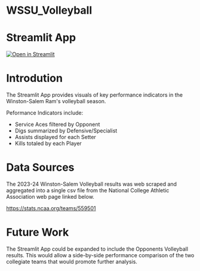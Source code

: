 # WSSU_Volleyball

# Streamlit App
[![Open in Streamlit](https://static.streamlit.io/badges/streamlit_badge_black_white.svg)](https://wssuvolleyball.streamlit.app/)

# Introdution
The Streamlit App provides visuals of key performance indicators in the Winston-Salem Ram's volleyball season.


Peformance Indicators include:
- Service Aces filtered by Opponent
- Digs summarized by Defensive/Specialist
- Assists displayed for each Setter
- Kills totaled by each Player

# Data Sources
The 2023-24 Winston-Salem Volleyball results was web scraped and aggregated into a single csv file from the National College Athletic Association web page linked below.




https://stats.ncaa.org/teams/559501

# Future Work
The Streamlit App could be expanded to include the Opponents Volleyball results. This would allow a side-by-side performance comparison of the two collegiate teams that would promote further analysis.
